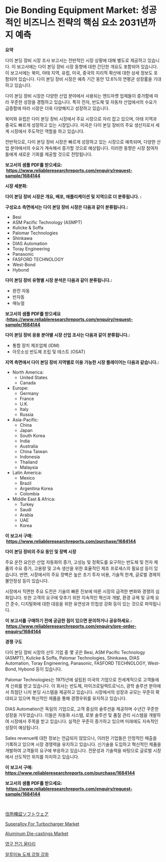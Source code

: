 <p><h1>Die Bonding Equipment Market: 성공적인 비즈니스 전략의 핵심 요소 2031년까지 예측</h1></p><p><strong>요약</strong></p>
<p><p>다이 본딩 장비 시장 조사 보고서는 전반적인 시장 상황에 대해 별도로 제공하고 있습니다. 이 보고서에는 다이 본딩 장비 시장 동향에 대한 간단한 개요도 포함되어 있습니다. 이 보고서에는 북미, 아태 지역, 유럽, 미국, 중국의 지리적 확산에 대한 상세 정보도 포함되어 있습니다. 다이 본딩 장비 시장은 예측 기간 동안 12.6%의 연평균 성장률을 기대하고 있습니다.</p><p>다이 본딩 장비 시장은 다양한 산업 분야에서 사용되는 엔드마켓 업체들이 증가함에 따라 꾸준한 성장을 경험하고 있습니다. 특히 전자, 반도체 및 자동차 산업에서의 수요가 급증함에 따라 시장은 더욱 다양해지고 성장하고 있습니다.</p><p>북미와 유럽은 다이 본딩 장비 시장에서 주요 시장으로 자리 잡고 있으며, 아태 지역과 중국도 빠르게 성장하고 있는 시장입니다. 미국은 다이 본딩 장비의 주요 생산지로서 세계 시장에서 주도적인 역할을 하고 있습니다.</p><p>전반적으로, 다이 본딩 장비 시장은 빠르게 성장하고 있는 시장으로 예측되며, 다양한 산업 분야에서의 수요가 계속해서 증가할 것으로 예상됩니다. 이러한 동향은 시장 참여자들에게 새로운 기회를 제공할 것으로 전망됩니다.</p></p>
<p><strong>보고서의 샘플 PDF를 받으세요: &nbsp;<a href="https://www.reliableresearchreports.com/enquiry/request-sample/1684144">https://www.reliableresearchreports.com/enquiry/request-sample/1684144</a></strong></p>
<p><strong>시장 세분화:</strong></p>
<p><strong> 다이 본딩 장비 시장은 개요, 배포, 애플리케이션 및 지역으로 더 분류됩니다. :</strong></p>
<p><strong>구성요소 측면에서는 다이 본딩 장비 시장은 다음과 같이 분류됩니다.:</strong></p>
<p><ul><li>Besi</li><li>ASM Pacific Technology (ASMPT)</li><li>Kulicke & Soffa</li><li>Palomar Technologies</li><li>Shinkawa</li><li>DIAS Automation</li><li>Toray Engineering</li><li>Panasonic</li><li>FASFORD TECHNOLOGY</li><li>West-Bond</li><li>Hybond</li></ul></p>
<p><strong> 다이 본딩 장비 유형별 시장 분석은 다음과 같이 분류됩니다.:</strong></p>
<p><ul><li>완전 자동</li><li>반자동</li><li>매뉴얼</li></ul></p>
<p><strong>보고서의 샘플 PDF를 받으세요 :<a href="https://www.reliableresearchreports.com/enquiry/request-sample/1684144">https://www.reliableresearchreports.com/enquiry/request-sample/1684144</a></strong></p>
<p><strong> 다이 본딩 장비 응용 분야별 시장 산업 조사는 다음과 같이 분류됩니다.:</strong></p>
<p><ul><li>통합 장치 제조업체 (IDM)</li><li>아웃소싱 반도체 조립 및 테스트 (OSAT)</li></ul></p>
<p><strong>지역 측면에서 다이 본딩 장비 지역별로 이용 가능한 시장 플레이어는 다음과 같습니다.:</strong></p>
<p><ul>
    <li>
        North America:
        <ul>
            <li>United States</li>
            <li>Canada</li>
        </ul>
    </li>
    <li>
        Europe:
        <ul>
            <li>Germany</li>
            <li>France</li>
            <li>U.K.</li>
            <li>Italy</li>
            <li>Russia</li>
        </ul>
    </li>
    <li>
        Asia-Pacific:
        <ul>
            <li>China</li>
            <li>Japan</li>
            <li>South Korea</li>
            <li>India</li>
            <li>Australia</li>
            <li>China Taiwan</li>
            <li>Indonesia</li>
            <li>Thailand</li>
            <li>Malaysia</li>
        </ul>
    </li>
    <li>
        Latin America:
        <ul>
            <li>Mexico</li>
            <li>Brazil</li>
            <li>Argentina Korea</li>
            <li>Colombia</li>
        </ul>
    </li>
    <li>
        Middle East & Africa:
        <ul>
            <li>Turkey</li>
            <li>Saudi</li>
            <li>Arabia</li>
            <li>UAE</li>
            <li>Korea</li>
        </ul>
    </li>
    </ul></p>
<p><strong>이 보고서 구매: &nbsp;<a href="https://www.reliableresearchreports.com/purchase/1684144">https://www.reliableresearchreports.com/purchase/1684144</a></strong></p>
<p><strong>다이 본딩 장비의 주요 동인 및 장벽 시장</strong></p>
<p><p>주요 운전 요인은 산업 자동화의 증가, 고성능 및 정확도를 요구하는 반도체 및 전자 제품의 수요 증가, 고용량 및 고속 생산을 위한 효율적인 제조 프로세스의 필요성 등이 있습니다. 반면, 시장에서의 주요 장벽은 높은 초기 투자 비용, 기술적 한계, 글로벌 경제의 불안정성 등이 있습니다.</p><p>시장에서 직면한 주요 도전은 기술의 빠른 진보에 따른 시장의 급격한 변화와 경쟁의 심화입니다. 또한 고객의 요구에 맞추기 위한 지속적인 혁신과 개발, 환경 규제 및 규제 요건 준수, 디지털화에 대한 대응을 위한 유연성과 민첩성 강화 등이 있는 것으로 파악됩니다.</p></p>
<p><strong>이 보고서를 구매하기 전에 궁금한 점이 있으면 문의하거나 공유하세요.: &nbsp;<a href="https://www.reliableresearchreports.com/enquiry/pre-order-enquiry/1684144">https://www.reliableresearchreports.com/enquiry/pre-order-enquiry/1684144</a></strong></p>
<p><strong>경쟁 구도</strong></p>
<p><p>다이 본딩 장비 시장의 선두 기업 중 몇 곳은 Besi, ASM Pacific Technology (ASMPT), Kulicke & Soffa, Palomar Technologies, Shinkawa, DIAS Automation, Toray Engineering, Panasonic, FASFORD TECHNOLOGY, West-Bond, Hybond 등이 있습니다. </p><p>Palomar Technologies는 1975년에 설립된 미국의 기업으로 전세계적으로 고객들에게 신뢰를 받고 있습니다. 이 회사는 반도체, 마이크로일렉트로닉스, 광학 솔루션 분야에서 최첨단 니치 본딩 시스템을 제공하고 있습니다. 시장에서의 성장과 규모는 꾸준히 확대되고 있으며 혁신적인 제품을 통해 경쟁우위를 유지하고 있습니다.</p><p>DIAS Automation은 독일의 기업으로, 고객 중심의 솔루션을 제공하며 수년간 꾸준한 성장을 거두었습니다. 이들은 자동화 시스템, 로봇 솔루션 및 품질 관리 시스템을 개발하여 시장에서 주목을 받고 있습니다. 실적은 꾸준히 증가하고 있으며 미래에도 지속적인 성장이 예상됩니다.</p><p>Sales revenue에 대한 정보는 언급되지 않았으나, 이러한 기업들은 안정적인 매출을 기록하고 있으며 시장 경쟁력을 유지하고 있습니다. 신기술을 도입하고 혁신적인 제품을 개발하여 고객들의 요구에 부응하고 있습니다. 전문성과 기술력을 바탕으로 글로벌 시장에서 선도적인 위치를 차지하고 있습니다.</p></p>
<p><strong>이 보고서 구매: &nbsp; <a href="https://www.reliableresearchreports.com/purchase/1684144">https://www.reliableresearchreports.com/purchase/1684144</a></strong></p>
<p><strong>보고서의 샘플 PDF를 받으세요: &nbsp;<a href="https://www.reliableresearchreports.com/enquiry/request-sample/1684144">https://www.reliableresearchreports.com/enquiry/request-sample/1684144</a></strong><strong></strong></p>
<p>&nbsp;</p>
<p><p><a href="https://medium.com/@royfoote921/%E3%82%A2%E3%83%89%E3%83%AC%E3%82%B9%E6%A4%9C%E8%A8%BC%E3%82%BD%E3%83%95%E3%83%88%E3%82%A6%E3%82%A7%E3%82%A2%E5%B8%82%E5%A0%B4%E3%81%AE%E5%88%86%E6%9E%90%E3%81%8A%E3%82%88%E3%81%B32024%E5%B9%B4%E3%81%8B%E3%82%892031%E5%B9%B4%E3%81%BE%E3%81%A7%E3%81%AE%E6%9C%9F%E9%96%93%E3%81%AE%E3%82%B5%E3%82%A4%E3%82%BA%E4%BA%88%E6%B8%AC-2599264721e5">住所検証ソフトウェア</a></p><p><a href="https://view.publitas.com/reportprime-1/superalloy-for-turbocharger-market-with-the-goal-of-estimating-the-market-size-and-future-growth-potential-of-various-market-segments-based-on-component-applications-end-user-and-region/">Superalloy For Turbocharger Market</a></p><p><a href="https://view.publitas.com/reportprime-1/aluminum-die-castings-market-research-report-reveals-the-latest-trends-and-opportunities-of-this-market-for-period-from-2023-2030/">Aluminum Die-castings Market</a></p><p><a href="https://medium.com/@lioneljeyrde454564576/%EC%98%81%EA%B5%AC-%EC%A0%84%EA%B8%B0-%EC%9A%B8%ED%83%80%EB%A6%AC-%EC%8B%9C%EC%9E%A5-%EB%B3%B4%EA%B3%A0%EC%84%9C%EB%8A%94-%EC%9D%B4-%EC%8B%9C%EC%9E%A5%EC%9D%98-%EC%B5%9C%EC%8B%A0-%ED%8A%B8%EB%A0%8C%EB%93%9C%EC%99%80-%EC%84%B1%EC%9E%A5-%EA%B8%B0%ED%9A%8C%EB%A5%BC-%EB%B3%B4%EC%97%AC%EC%A4%8D%EB%8B%88%EB%8B%A4-25bf779783cf">영구 전기 울타리</a></p><p><a href="https://github.com/lzrvbyqzftro57/Market-Research-Report-List-1/blob/main/2806334190668.md">알루미늄 도체 강철 강화</a></p></p>